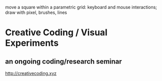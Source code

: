 move a square within a parametric grid: keyboard and mouse interactions; draw with pixel, brushes, lines

# Creative Coding / Visual Experiments
## an ongoing coding/research seminar
<http://creativecoding.xyz>